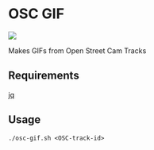 # OSC GIF
![](https://github.com/Streets-Data-Collaborative/osc-tools/blob/master/osc-gif/osc_482413.gif)

Makes GIFs from Open Street Cam Tracks

## Requirements

[jq](https://github.com/stedolan/jq)

## Usage

`./osc-gif.sh <OSC-track-id>`


